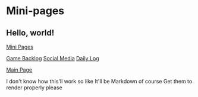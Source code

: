 # Mini-pages
## Hello, world!

[Mini Pages](/mini/index.md)

[Game Backlog](/mini/game-backlog.md)
[Social Media](/mini/socials.md)
[Daily Log](/mini/daily-log.md)

[Main Page](https://home.oscie.net)

I don't know how this'll work so like
It'll be Markdown of course
Get them to render properly please